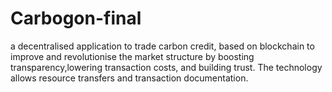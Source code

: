 # Carbogon-final
a decentralised application to trade carbon credit, based on blockchain to improve and revolutionise the market structure by boosting transparency,lowering transaction costs, and building trust. The technology allows resource transfers and transaction documentation.
